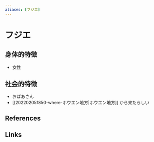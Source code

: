 ```yaml
---
aliases: [フジエ]
---
```

# フジエ 

## 身体的特徴

- 女性

## 社会的特徴

- おばあさん
- [[202202051850-where-ホウエン地方|ホウエン地方]] から来たらしい

## References



## Links


